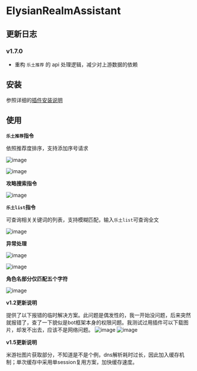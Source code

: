 # ElysianRealmAssistant

<!--
## 插件开发者详阅

### 开始

此仓库是 LangBot 插件模板，您可以直接在 GitHub 仓库中点击右上角的 "Use this template" 以创建你的插件。  
接下来按照以下步骤修改模板代码：

#### 修改模板代码

- 修改此文档顶部插件名称信息
- 将此文档下方的`<插件发布仓库地址>`改为你的插件在 GitHub 上的地址
- 补充下方的`使用`章节内
- 修改`main.py`中的`MyPlugin`类名为你的插件类名
- 修改`manifest.yaml`中的信息
- 将插件所需依赖库写到`requirements.txt`中
- 根据[插件开发教程](https://docs.langbot.app/zh/plugin/dev/tutor.html)编写插件代码
- 删除 README.md 中的注释内容


#### 发布插件

推荐将插件上传到 GitHub 代码仓库，以便用户通过下方方式安装。   
欢迎[提issue](https://github.com/langbot-app/LangBot/issues/new?assignees=&labels=%E7%8B%AC%E7%AB%8B%E6%8F%92%E4%BB%B6&projects=&template=submit-plugin.yml&title=%5BPlugin%5D%3A+%E8%AF%B7%E6%B1%82%E7%99%BB%E8%AE%B0%E6%96%B0%E6%8F%92%E4%BB%B6)，将您的插件提交到[插件列表](https://github.com/stars/RockChinQ/lists/qchatgpt-%E6%8F%92%E4%BB%B6)

下方是给用户看的内容，按需修改
-->

## 更新日志

### v1.7.0

- 重构 `乐土推荐` 的 api 处理逻辑，减少对上游数据的依赖

## 安装

参照详细的[插件安装说明](https://docs.langbot.app/zh/plugin/plugin-intro.html#%E5%AE%89%E8%A3%85)

## 使用

**`乐土推荐`指令**

依照推荐度排序，支持添加序号请求

![image](https://github.com/user-attachments/assets/9c30491c-8ad7-4aed-acfe-8ef29dab8dde)

![image](https://github.com/user-attachments/assets/ea3ef8ea-ae9c-44c8-874b-117cc2707bef)

**攻略搜索指令**

![image](https://github.com/user-attachments/assets/4fea1c40-a954-4be9-baf0-6d37173dc68c)

**`乐土list`指令**

可查询相关关键词的列表，支持模糊匹配，输入`乐土list`可查询全文

![image](https://github.com/user-attachments/assets/980d35a1-cf88-498a-bdae-1b88d356e894)

**异常处理**

![image](https://github.com/user-attachments/assets/96a3dc7b-9696-4fd0-bad0-fa46928a1a73)

![image](https://github.com/user-attachments/assets/90aacfd5-f46a-45b2-aa6c-28289435623c)


**角色名部分仅匹配五个字符**

![image](https://github.com/user-attachments/assets/9bc12c87-4ce0-426d-aa75-20c9b125f0ac)


**v1.2更新说明**

提供了以下报错的临时解决方案。此问题是偶发性的，我一开始没问题，后来突然就报错了，查了一下貌似是bot框架本身的权限问题。我测试过用插件可以下载图片，却发不出去，应该不是网络问题。
![image](https://github.com/user-attachments/assets/1e6cbd03-cb9c-4ee0-b249-7d80363cb71a)
![image](https://github.com/user-attachments/assets/978c7dd8-e5b7-4d77-810e-a371ceceed53)


**v1.5更新说明**

米游社图片获取部分，不知道是不是个例，dns解析耗时过长，因此加入缓存机制；单次缓存中采用单session复用方案，加快缓存速度。
